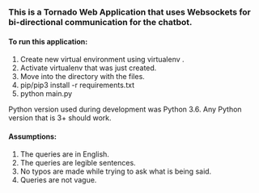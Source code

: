 ### This is a Tornado Web Application that uses Websockets for bi-directional communication for the chatbot.

#### To run this application:
1. Create new virtual environment using virtualenv <virtual env name>.
2. Activate virtualenv that was just created.
3. Move into the directory with the files.
4. pip/pip3 install -r requirements.txt
5. python main.py

Python version used during development was Python 3.6. Any Python version that is 3+ should work.

#### Assumptions:
1. The queries are in English.
2. The queries are legible sentences.
3. No typos are made while trying to ask what is being said.
4. Queries are not vague.
